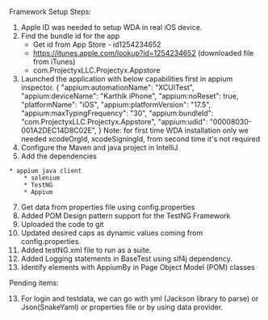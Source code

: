 Framework Setup Steps:

1. Apple ID was needed to setup WDA in real iOS device.
2. Find the bundle id for the app 
    * Get id from App Store - id1254234652	
    * https://itunes.apple.com/lookup?id=1254234652 (downloaded file from iTunes)
    * com.ProjectyxLLC.Projectyx.Appstore
3. Launched the application with below capabilities first in appium inspector.
{
  "appium:automationName": "XCUITest",
  "appium:deviceName": "Karthik iPhone",
  "appium:noReset": true,
  "platformName": "iOS",
  "appium:platformVersion": "17.5",
  "appium:maxTypingFrequency": "30",
  "appium:bundleId": "com.ProjectyxLLC.Projectyx.Appstore",
  "appium:udid": "00008030-001A2DEC14D8C02E",
}
Note: for first time WDA installation only we needed xcodeOrgId, xcodeSigningId, from second time it's not required
 4. Configure the Maven and java project in IntelliJ
 5.  Add the dependencies

	* appium java client 
        * selenium
        * TestNG
        * Appium
7. Get data from properties file using config.properties
8. Added POM Design pattern support for the TestNG Framework
9. Uploaded the code to git
10. Updated desired caps as dynamic values coming from config.properties.
11. Added testNG.xml file to run as a suite.
12. Added Logging statements in BaseTest using slf4j dependency.
13. Identify elements with AppiumBy in Page Object Model (POM) classes

Pending items:

13. For login and testdata, we can go with yml (Jackson library to parse) or Json(SnakeYaml) or properties file or by using data provider.
